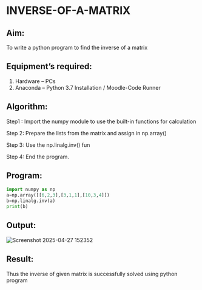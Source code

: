 # INVERSE-OF-A-MATRIX
## Aim:
To write a python program to find the inverse of a matrix
## Equipment’s required:
1. 	Hardware – PCs
2. 	Anaconda – Python 3.7 Installation / Moodle-Code Runner
## Algorithm:
Step1 :
Import the numpy module to use the built-in functions for calculation

Step 2:
Prepare the lists from the matrix and assign in np.array()

Step 3:
Use the np.linalg.inv() fun

Step 4:
End the program.

## Program:
```python
import numpy as np
a=np.array([[6,2,3],[3,1,1],[10,3,4]])
b=np.linalg.inv(a)
print(b)
```
## Output:
![Screenshot 2025-04-27 152352](https://github.com/user-attachments/assets/93e1bd6f-9896-4630-a726-44156aec85ed)

## Result:
Thus the inverse of given matrix is successfully solved using python program

